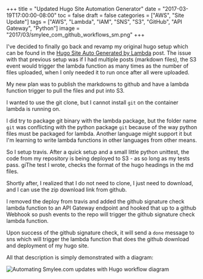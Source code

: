 +++
title = "Updated Hugo Site Automation Generator"
date = "2017-03-19T17:00:00-08:00"
toc = false
draft = false
categories = ["AWS", "Site Update"]
tags = ["AWS", "Lambda", "IAM", "SNS", "S3", "GitHub", "API Gateway", "Python"]
image = "2017/03/smylee_com_github_workflows_sm.png"
+++

I've decided to finally go back and revamp my original hugo setup which can be found in the [Hugo Site Auto Generated by Lambda](/post/2016/05/01_hugo_lambda/) post. The issue with that previous setup was if I had multiple posts (markdown files), the S3 event would trigger the lambda function as many times as the number of files uploaded, when I only needed it to run once after all were uploaded.

My new plan was to publish the markdowns to github and have a lambda function trigger to pull the files and put into S3.

I wanted to use the git clone, but I cannot install `git` on the container lambda is running on.

I did try to package git binary with the lambda package, but the folder name `git` was conflicting with the python package `git` because of the way python files must be packaged for lambda. Another language might support it but I'm learning to write lambda functions in other languages from other means.

So I setup travis. After a quick setup and a small little python unittest, the code from my repository is being deployed to S3 - as so long as my tests pass. giThe test I wrote, checks the format of the hugo headings in the md files.

Shortly after, I realized that I do not need to clone, I just need to download, and I can use the zip download link from github.

I removed the deploy from travis and added the github signature check lambda function to an API Gateway endpoint and hooked that up to a github Webhook so push events to the repo will trigger the github signature check lambda function.

Upon success of the github signature check, it will send a `done` message to sns which will trigger the lambda function that does the github download and deployment of my hugo site.

All that description is simply demonstrated with a diagram:

<img src="http://cdn.smylee.com/images/2017/03/smylee_com_github_workflows.png" alt="Automating Smylee.com updates with Hugo workflow diagram" title="Automating Smylee.com updates with Hugo workflow diagram">
